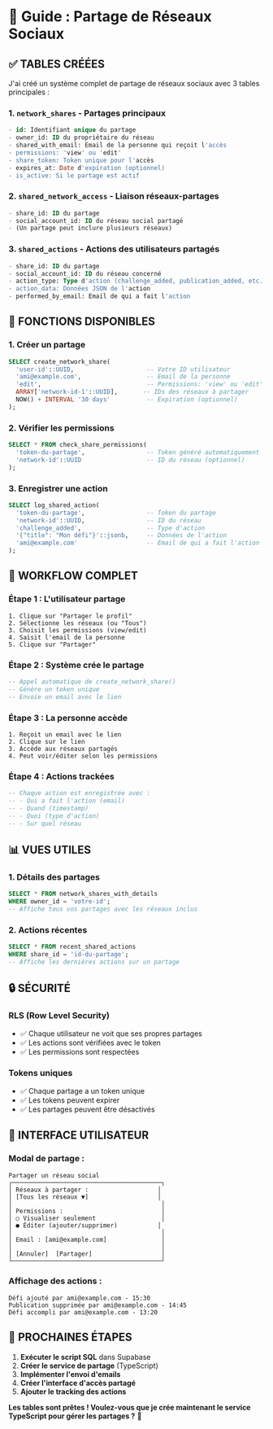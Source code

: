 # 🔗 Guide : Partage de Réseaux Sociaux

## ✅ **TABLES CRÉÉES**

J'ai créé un système complet de partage de réseaux sociaux avec 3 tables principales :

### **1. `network_shares` - Partages principaux**
```sql
- id: Identifiant unique du partage
- owner_id: ID du propriétaire du réseau
- shared_with_email: Email de la personne qui reçoit l'accès
- permissions: 'view' ou 'edit'
- share_token: Token unique pour l'accès
- expires_at: Date d'expiration (optionnel)
- is_active: Si le partage est actif
```

### **2. `shared_network_access` - Liaison réseaux-partages**
```sql
- share_id: ID du partage
- social_account_id: ID du réseau social partagé
- (Un partage peut inclure plusieurs réseaux)
```

### **3. `shared_actions` - Actions des utilisateurs partagés**
```sql
- share_id: ID du partage
- social_account_id: ID du réseau concerné
- action_type: Type d'action (challenge_added, publication_added, etc.)
- action_data: Données JSON de l'action
- performed_by_email: Email de qui a fait l'action
```

## 🚀 **FONCTIONS DISPONIBLES**

### **1. Créer un partage**
```sql
SELECT create_network_share(
  'user-id'::UUID,                    -- Votre ID utilisateur
  'ami@example.com',                  -- Email de la personne
  'edit',                             -- Permissions: 'view' ou 'edit'
  ARRAY['network-id-1'::UUID],       -- IDs des réseaux à partager
  NOW() + INTERVAL '30 days'          -- Expiration (optionnel)
);
```

### **2. Vérifier les permissions**
```sql
SELECT * FROM check_share_permissions(
  'token-du-partage',                 -- Token généré automatiquement
  'network-id'::UUID                  -- ID du réseau (optionnel)
);
```

### **3. Enregistrer une action**
```sql
SELECT log_shared_action(
  'token-du-partage',                 -- Token du partage
  'network-id'::UUID,                 -- ID du réseau
  'challenge_added',                  -- Type d'action
  '{"title": "Mon défi"}'::jsonb,     -- Données de l'action
  'ami@example.com'                   -- Email de qui a fait l'action
);
```

## 🎯 **WORKFLOW COMPLET**

### **Étape 1 : L'utilisateur partage**
```
1. Clique sur "Partager le profil"
2. Sélectionne les réseaux (ou "Tous")
3. Choisit les permissions (view/edit)
4. Saisit l'email de la personne
5. Clique sur "Partager"
```

### **Étape 2 : Système crée le partage**
```sql
-- Appel automatique de create_network_share()
-- Génère un token unique
-- Envoie un email avec le lien
```

### **Étape 3 : La personne accède**
```
1. Reçoit un email avec le lien
2. Clique sur le lien
3. Accède aux réseaux partagés
4. Peut voir/éditer selon les permissions
```

### **Étape 4 : Actions trackées**
```sql
-- Chaque action est enregistrée avec :
-- - Qui a fait l'action (email)
-- - Quand (timestamp)
-- - Quoi (type d'action)
-- - Sur quel réseau
```

## 📊 **VUES UTILES**

### **1. Détails des partages**
```sql
SELECT * FROM network_shares_with_details
WHERE owner_id = 'votre-id';
-- Affiche tous vos partages avec les réseaux inclus
```

### **2. Actions récentes**
```sql
SELECT * FROM recent_shared_actions
WHERE share_id = 'id-du-partage';
-- Affiche les dernières actions sur un partage
```

## 🔒 **SÉCURITÉ**

### **RLS (Row Level Security)**
- ✅ Chaque utilisateur ne voit que ses propres partages
- ✅ Les actions sont vérifiées avec le token
- ✅ Les permissions sont respectées

### **Tokens uniques**
- ✅ Chaque partage a un token unique
- ✅ Les tokens peuvent expirer
- ✅ Les partages peuvent être désactivés

## 🎨 **INTERFACE UTILISATEUR**

### **Modal de partage :**
```
Partager un réseau social
┌─────────────────────────────────────────┐
│ Réseaux à partager :                   │
│ [Tous les réseaux ▼]                   │
│                                         │
│ Permissions :                           │
│ ○ Visualiser seulement                  │
│ ● Éditer (ajouter/supprimer)           │
│                                         │
│ Email : [ami@example.com]               │
│                                         │
│ [Annuler]  [Partager]                   │
└─────────────────────────────────────────┘
```

### **Affichage des actions :**
```
Défi ajouté par ami@example.com - 15:30
Publication supprimée par ami@example.com - 14:45
Défi accompli par ami@example.com - 13:20
```

## 🚀 **PROCHAINES ÉTAPES**

1. **Exécuter le script SQL** dans Supabase
2. **Créer le service de partage** (TypeScript)
3. **Implémenter l'envoi d'emails**
4. **Créer l'interface d'accès partagé**
5. **Ajouter le tracking des actions**

**Les tables sont prêtes ! Voulez-vous que je crée maintenant le service TypeScript pour gérer les partages ?** 🤔
